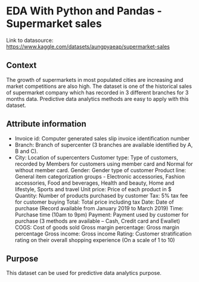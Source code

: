 # EDA With Python and Pandas - Supermarket sales

Link to datasource: https://www.kaggle.com/datasets/aungpyaeap/supermarket-sales

## Context
The growth of supermarkets in most populated cities are increasing and market competitions are also high. The dataset is one of the historical sales of supermarket company which has recorded in 3 different branches for 3 months data. Predictive data analytics methods are easy to apply with this dataset.

## Attribute information
- Invoice id: Computer generated sales slip invoice identification number
- Branch: Branch of supercenter (3 branches are available identified by A, B and C).
- City: Location of supercenters
Customer type: Type of customers, recorded by Members for customers using member card and Normal for without member card.
Gender: Gender type of customer
Product line: General item categorization groups - Electronic accessories, Fashion accessories, Food and beverages, Health and beauty, Home and lifestyle, Sports and travel
Unit price: Price of each product in $
Quantity: Number of products purchased by customer
Tax: 5% tax fee for customer buying
Total: Total price including tax
Date: Date of purchase (Record available from January 2019 to March 2019)
Time: Purchase time (10am to 9pm)
Payment: Payment used by customer for purchase (3 methods are available – Cash, Credit card and Ewallet)
COGS: Cost of goods sold
Gross margin percentage: Gross margin percentage
Gross income: Gross income
Rating: Customer stratification rating on their overall shopping experience (On a scale of 1 to 10)

## Purpose
This dataset can be used for predictive data analytics purpose.
